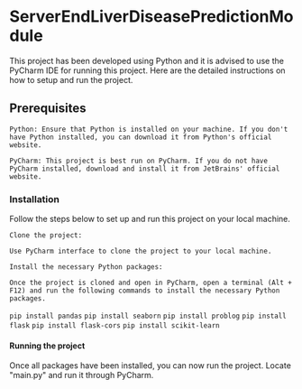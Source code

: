 # ServerEndLiverDiseasePredictionModule
This project has been developed using Python and it is advised to use the PyCharm IDE for running this project. Here are the detailed instructions on how to setup and run the project.

## Prerequisites

    Python: Ensure that Python is installed on your machine. If you don't have Python installed, you can download it from Python's official website.

    PyCharm: This project is best run on PyCharm. If you do not have PyCharm installed, download and install it from JetBrains' official website.

### Installation

Follow the steps below to set up and run this project on your local machine.

    Clone the project:

    Use PyCharm interface to clone the project to your local machine.

    Install the necessary Python packages:

    Once the project is cloned and open in PyCharm, open a terminal (Alt + F12) and run the following commands to install the necessary Python packages.

`pip install pandas`
`pip install seaborn`
`pip install problog`
`pip install flask`
`pip install flask-cors`
`pip install scikit-learn`

#### Running the project

Once all packages have been installed, you can now run the project. Locate "main.py" and run it through PyCharm.